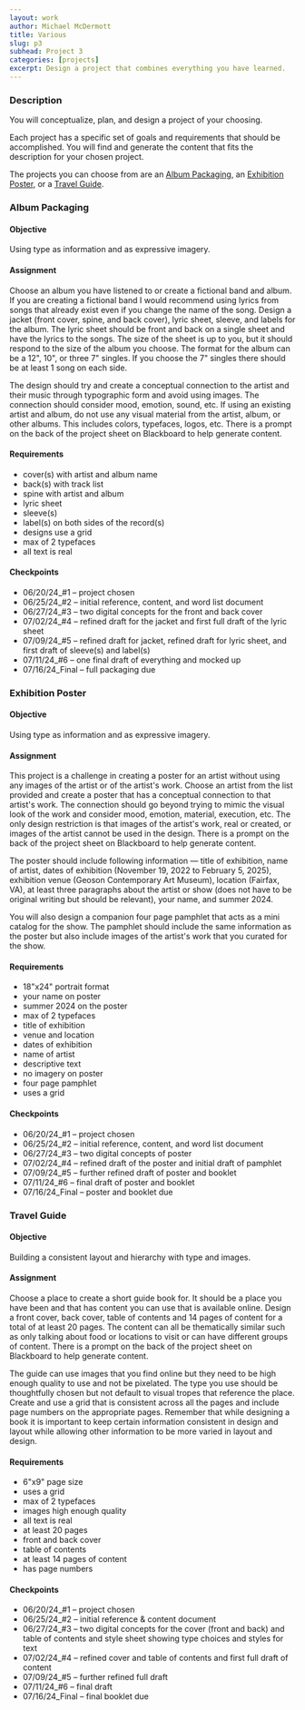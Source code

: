 ```yaml
---
layout: work
author: Michael McDermott
title: Various
slug: p3
subhead: Project 3
categories: [projects]
excerpt: Design a project that combines everything you have learned.
---
```

### Description
You will conceptualize, plan, and design a project of your choosing.

Each project has a specific set of goals and requirements that should be accomplished. You will find and generate the content that fits the description for your chosen project.

The projects you can choose from are an <a href="#album">Album Packaging</a>, an <a href="#poster">Exhibition Poster</a>, or a <a href="#guide">Travel Guide</a>.

### <span id="album">Album Packaging</span>

#### Objective
Using type as information and as expressive imagery.

#### Assignment
Choose an album you have listened to or create a fictional band and album. If you are creating a fictional band I would recommend using lyrics from songs that already exist even if you change the name of the song. Design a jacket (front cover, spine, and back cover), lyric sheet, sleeve, and labels for the album. The lyric sheet should be front and back on a single sheet and have the lyrics to the songs. The size of the sheet is up to you, but it should respond to the size of the album you choose. The format for the album can be a 12", 10", or three 7" singles. If you choose the 7" singles there should be at least 1 song on each side.

The design should try and create a conceptual connection to the artist and their music through typographic form and avoid using images. The connection should consider mood, emotion, sound, etc. If using an existing artist and album, do not use any visual material from the artist, album, or other albums. This includes colors, typefaces, logos, etc. There is a prompt on the back of the project sheet on Blackboard to help generate content.

#### Requirements
* cover(s) with artist and album name
* back(s) with track list
* spine with artist and album
* lyric sheet
* sleeve(s)
* label(s) on both sides of the record(s)
* designs use a grid
* max of 2 typefaces
* all text is real

#### Checkpoints
* <span class="due">06/20/24_#1</span> &ndash; project chosen
* <span class="due">06/25/24_#2</span> &ndash; initial reference, content, and word list document
* <span class="due">06/27/24_#3</span> &ndash; two digital concepts for the front and back cover
* <span class="due">07/02/24_#4</span> &ndash; refined draft for the jacket and first full draft of the lyric sheet
* <span class="due">07/09/24_#5</span> &ndash; refined draft for jacket, refined draft for lyric sheet, and first draft of sleeve(s) and label(s)
* <span class="due">07/11/24_#6</span> &ndash; one final draft of everything and mocked up
* <span class="due">07/16/24_Final</span> &ndash; full packaging due

### <span id="poster">Exhibition Poster</span>

#### Objective
Using type as information and as expressive imagery.

#### Assignment
This project is a challenge in creating a poster for an artist without using any images of the artist or of the artist's work. Choose an artist from the list provided and create a poster that has a conceptual connection to that artist's work. The connection should go beyond trying to mimic the visual look of the work and consider mood, emotion, material, execution, etc. The only design restriction is that images of the artist's work, real or created, or images of the artist cannot be used in the design. There is a prompt on the back of the project sheet on Blackboard to help generate content.

The poster should include following information &mdash; title of exhibition, name of artist, dates of exhibition (November 19, 2022 to February 5, 2025), exhibition venue (Geoson Contemporary Art Museum), location (Fairfax, VA), at least three paragraphs about the artist or show (does not have to be original writing but should be relevant), your name, and summer 2024.

You will also design a companion four page pamphlet that acts as a mini catalog for the show. The pamphlet should include the same information as the poster but also include images of the artist's work that you curated for the show.

#### Requirements
* 18"x24" portrait format
* your name on poster
* summer 2024 on the poster
* max of 2 typefaces
* title of exhibition
* venue and location
* dates of exhibition
* name of artist
* descriptive text
* no imagery on poster
* four page pamphlet
* uses a grid

#### Checkpoints
* <span class="due">06/20/24_#1</span> &ndash; project chosen
* <span class="due">06/25/24_#2</span> &ndash; initial reference, content, and word list document
* <span class="due">06/27/24_#3</span> &ndash; two digital concepts of poster
* <span class="due">07/02/24_#4</span> &ndash; refined draft of the poster and initial draft of pamphlet
* <span class="due">07/09/24_#5</span> &ndash; further refined draft of poster and booklet
* <span class="due">07/11/24_#6</span> &ndash; final draft of poster and booklet
* <span class="due">07/16/24_Final</span> &ndash; poster and booklet due

### <span id="guide">Travel Guide</span>

#### Objective
Building a consistent layout and hierarchy with type and images.

#### Assignment
Choose a place to create a short guide book for. It should be a place you have been and that has content you can use that is available online. Design a front cover, back cover, table of contents and 14 pages of content for a total of at least 20 pages. The content can all be thematically similar such as only talking about food or locations to visit or can have different groups of content. There is a prompt on the back of the project sheet on Blackboard to help generate content.

The guide can use images that you find online but they need to be high enough quality to use and not be pixelated. The type you use should be thoughtfully chosen but not default to visual tropes that reference the place. Create and use a grid that is consistent across all the pages and include page numbers on the appropriate pages. Remember that while designing a book it is important to keep certain information consistent in design and layout while allowing other information to be more varied in layout and design.

#### Requirements
* 6"x9" page size
* uses a grid
* max of 2 typefaces
* images high enough quality
* all text is real
* at least 20 pages
* front and back cover
* table of contents
* at least 14 pages of content
* has page numbers

#### Checkpoints
* <span class="due">06/20/24_#1</span> &ndash; project chosen
* <span class="due">06/25/24_#2</span> &ndash; initial reference & content document
* <span class="due">06/27/24_#3</span> &ndash; two digital concepts for the cover (front and back) and table of contents and style sheet showing type choices and styles for text
* <span class="due">07/02/24_#4</span> &ndash; refined cover and table of contents and first full draft of content
* <span class="due">07/09/24_#5</span> &ndash; further refined full draft
* <span class="due">07/11/24_#6</span> &ndash; final draft
* <span class="due">07/16/24_Final</span> &ndash; final booklet due
